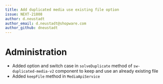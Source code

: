```yaml
---
title: Add duplicated media use existing file option
issue: NEXT-21808
author: d.neustadt
author_email: d.neustadt@shopware.com
author_github: dneustadt
---
```

# Administration
* Added option and switch case in `solveDuplicate` method of `sw-duplicated-media-v2` component to keep and use an already existing file
* Added `keepFile` method in `MediaApiService`
